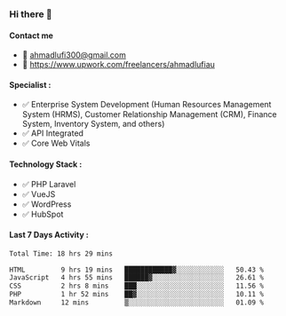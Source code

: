 ### Hi there 👋

#### Contact me 
- :email: ahmadlufi300@gmail.com
- 🔭 https://www.upwork.com/freelancers/ahmadlufiau

#### Specialist :
- ✅ Enterprise System Development (Human Resources Management System (HRMS), Customer Relationship Management (CRM), Finance System, Inventory System, and others)
- ✅ API Integrated
- ✅ Core Web Vitals

#### Technology Stack :

- ✅ PHP Laravel
- ✅ VueJS
- ✅ WordPress
- ✅ HubSpot

#### Last 7 Days Activity :
<!--START_SECTION:waka-->

```txt
Total Time: 18 hrs 29 mins

HTML         9 hrs 19 mins   ████████████▓░░░░░░░░░░░░   50.43 %
JavaScript   4 hrs 55 mins   ██████▓░░░░░░░░░░░░░░░░░░   26.61 %
CSS          2 hrs 8 mins    ███░░░░░░░░░░░░░░░░░░░░░░   11.56 %
PHP          1 hr 52 mins    ██▓░░░░░░░░░░░░░░░░░░░░░░   10.11 %
Markdown     12 mins         ▒░░░░░░░░░░░░░░░░░░░░░░░░   01.09 %
```

<!--END_SECTION:waka-->

<!--
**ahmadlufiau/ahmadlufiau** is a ✨ _special_ ✨ repository because its `README.md` (this file) appears on your GitHub profile.

Here are some ideas to get you started:

- 🔭 I’m currently working on ...
- 🌱 I’m currently learning ...
- 👯 I’m looking to collaborate on ...
- 🤔 I’m looking for help with ...
- 💬 Ask me about ...
- 📫 How to reach me: ...
- 😄 Pronouns: ...
- ⚡ Fun fact: ...
-->
